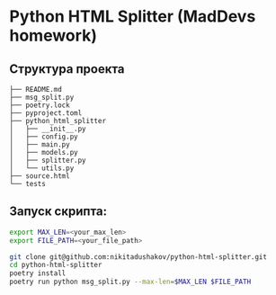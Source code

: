 # Python HTML Splitter (MadDevs homework) 


## Структура проекта
```
├── README.md
├── msg_split.py
├── poetry.lock
├── pyproject.toml
├── python_html_splitter
│   ├── __init__.py
│   ├── config.py
│   ├── main.py
│   ├── models.py
│   ├── splitter.py
│   └── utils.py
├── source.html
└── tests
```

## Запуск скрипта:
```bash
export MAX_LEN=<your_max_len>
export FILE_PATH=<your_file_path>

git clone git@github.com:nikitadushakov/python-html-splitter.git
cd python-html-splitter
poetry install
poetry run python msg_split.py --max-len=$MAX_LEN $FILE_PATH
```
